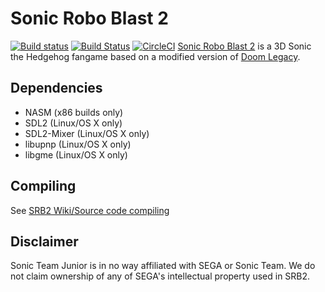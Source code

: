 # Sonic Robo Blast 2

[![Build status](https://ci.appveyor.com/api/projects/status/sog4xgnm5auuicce?svg=true)](https://ci.appveyor.com/project/jameds/srb2)
[![Build Status](https://travis-ci.org/jameds/SRB2.svg?branch=master)](https://travis-ci.org/jameds/SRB2)
[![CircleCI](https://circleci.com/gh/jameds/SRB2/tree/master.svg?style=svg)](https://circleci.com/gh/jameds/SRB2/tree/master)
[Sonic Robo Blast 2](https://srb2.org/) is a 3D Sonic the Hedgehog fangame based on a modified version of [Doom Legacy](http://doomlegacy.sourceforge.net/).

## Dependencies
- NASM (x86 builds only)
- SDL2 (Linux/OS X only)
- SDL2-Mixer (Linux/OS X only)
- libupnp (Linux/OS X only)
- libgme (Linux/OS X only)

## Compiling

See [SRB2 Wiki/Source code compiling](http://wiki.srb2.org/wiki/Source_code_compiling)

## Disclaimer
Sonic Team Junior is in no way affiliated with SEGA or Sonic Team. We do not claim ownership of any of SEGA's intellectual property used in SRB2.
